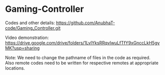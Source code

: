 # Gaming-Controller

Codes and other details:
https://github.com/AnubhaT-code/Gaming_Controller.git

Video demonstration:
https://drive.google.com/drive/folders/1LvlYksRRqvlwuLfTfY9xGnccLkH5gyMK?usp=sharing

Note:
We need to change the pathname of files in the code as required. 
Also remote codes need to be written for respective remotes at appropriate locations.
